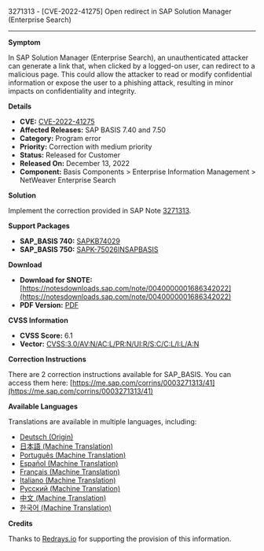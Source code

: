 3271313 - [CVE-2022-41275] Open redirect in SAP Solution Manager (Enterprise Search)

---

**Symptom**

In SAP Solution Manager (Enterprise Search), an unauthenticated attacker can generate a link that, when clicked by a logged-on user, can redirect to a malicious page. This could allow the attacker to read or modify confidential information or expose the user to a phishing attack, resulting in minor impacts on confidentiality and integrity.

**Details**

- **CVE:** [CVE-2022-41275](https://cve.mitre.org/cgi-bin/cvename.cgi?name=CVE-2022-41275)
- **Affected Releases:** SAP BASIS 7.40 and 7.50
- **Category:** Program error
- **Priority:** Correction with medium priority
- **Status:** Released for Customer
- **Released On:** December 13, 2022
- **Component:** Basis Components > Enterprise Information Management > NetWeaver Enterprise Search

**Solution**

Implement the correction provided in SAP Note [3271313](https://me.sap.com/notes/3271313).

**Support Packages**

- **SAP_BASIS 740:** [SAPKB74029](https://me.sap.com/supportpackage/SAPKB74029)
- **SAP_BASIS 750:** [SAPK-75026INSAPBASIS](https://me.sap.com/supportpackage/SAPK-75026INSAPBASIS)

**Download**

- **Download for SNOTE:** [https://notesdownloads.sap.com/note/0040000001686342022](https://notesdownloads.sap.com/note/0040000001686342022)
- **PDF Version:** [PDF](https://userapps.support.sap.com/sap/support/sfm/notes/print/0003271313?language=en-US&token=C52F54F0AF2357A9AF6E60A8C5B047BB)

**CVSS Information**

- **CVSS Score:** 6.1
- **Vector:** [CVSS:3.0/AV:N/AC:L/PR:N/UI:R/S:C/C:L/I:L/A:N](https://nvd.nist.gov/vuln/detail/CVE-2022-41275)

**Correction Instructions**

There are 2 correction instructions available for SAP_BASIS. You can access them here: [https://me.sap.com/corrins/0003271313/41](https://me.sap.com/corrins/0003271313/41)

**Available Languages**

Translations are available in multiple languages, including:

- [Deutsch (Origin)](https://me.sap.com/notes/0003271313/D)
- [日本語 (Machine Translation)](https://me.sap.com/notes/0003271313/J)
- [Português (Machine Translation)](https://me.sap.com/notes/0003271313/P)
- [Español (Machine Translation)](https://me.sap.com/notes/0003271313/S)
- [Français (Machine Translation)](https://me.sap.com/notes/0003271313/F)
- [Italiano (Machine Translation)](https://me.sap.com/notes/0003271313/I)
- [Русский (Machine Translation)](https://me.sap.com/notes/0003271313/R)
- [中文 (Machine Translation)](https://me.sap.com/notes/0003271313/1)
- [한국어 (Machine Translation)](https://me.sap.com/notes/0003271313/3)

**Credits**

Thanks to [Redrays.io](https://redrays.io) for supporting the provision of this information.